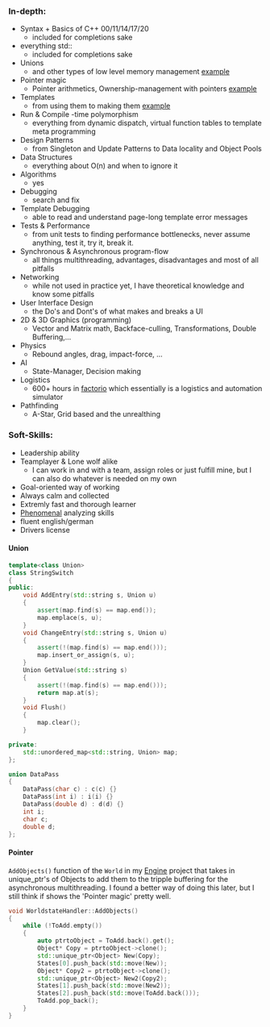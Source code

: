 ### In-depth:
- Syntax + Basics of C++ 00/11/14/17/20
	- included for completions sake
- everything std::
	- included for completions sake
- Unions
	- and other types of low level memory management [example](#Union)
- Pointer magic
	- Pointer arithmetics, Ownership-management with pointers [example](#Pointer)
- Templates
	- from using them to making them [example](/pages/engine_page)
- Run & Compile -time polymorphism
	- everything from dynamic dispatch, virtual function tables to template meta programming
- Design Patterns
	- from Singleton and Update Patterns to Data locality and Object Pools
- Data Structures
	- everything about O(n) and when to ignore it
- Algorithms
	- yes
- Debugging
	- search and fix
- Template Debugging
	- able to read and understand page-long template error messages
- Tests & Performance
	- from unit tests to finding performance bottlenecks, never assume anything, test it, try it, break it.
- Synchronous & Asynchronous program-flow
	- all things multithreading, advantages, disadvantages and most of all pitfalls
- Networking
	- while not used in practice yet, I have theoretical knowledge and know some pitfalls
- User Interface Design
	- the Do's and Dont's of what makes and breaks a UI
- 2D & 3D Graphics (programming)
	- Vector and Matrix math, Backface-culling, Transformations, Double Buffering,...
- Physics
	- Rebound angles, drag, impact-force, ...
- AI
	- State-Manager, Decision making
- Logistics
	- 600+ hours in [factorio](https://factorio.com/) which essentially is a logistics and automation simulator
- Pathfinding
	- A-Star, Grid based and the unrealthing

### Soft-Skills:
- Leadership ability
- Teamplayer & Lone wolf alike
	- I can work in and with a team, assign roles or just fulfill mine, but I can also do whatever is needed on my own
- Goal-oriented way of working
- Always calm and collected
- Extremly fast and thorough learner
- [Phenomenal](https://www.youtube.com/watch?v=rZXvEcBKMT8) analyzing skills
- fluent english/german
- Drivers license

#### <a name="Union"></a> Union
```c++
template<class Union>
class StringSwitch
{
public:
	void AddEntry(std::string s, Union u)
	{
		assert(map.find(s) == map.end());
		map.emplace(s, u);
	}
	void ChangeEntry(std::string s, Union u)
	{
		assert(!(map.find(s) == map.end()));
		map.insert_or_assign(s, u);
	}
	Union GetValue(std::string s)
	{
		assert(!(map.find(s) == map.end()));
		return map.at(s);
	}
	void Flush()
	{
		map.clear();
	}

private:
	std::unordered_map<std::string, Union> map;
};

union DataPass
{
	DataPass(char c) : c(c) {}
	DataPass(int i) : i(i) {}
	DataPass(double d) : d(d) {}
	int i;
	char c;
	double d;
};
```

#### <a name="Pointer"></a> Pointer
`AddObjects()` function of the `World` in my [Engine](/pages/engine_page) project that takes in unique_ptr's of Objects to add them to the tripple buffering for the asynchronous multithreading. I found a better way of doing this later, but I still think if shows the 'Pointer magic' pretty well.<br/>

```c++
void WorldstateHandler::AddObjects()
{
	while (!ToAdd.empty())
	{
		auto ptrtoObject = ToAdd.back().get();
		Object* Copy = ptrtoObject->clone();
		std::unique_ptr<Object> New(Copy);
		States[0].push_back(std::move(New));
		Object* Copy2 = ptrtoObject->clone();
		std::unique_ptr<Object> New2(Copy2);
		States[1].push_back(std::move(New2));
		States[2].push_back(std::move(ToAdd.back()));
		ToAdd.pop_back();
	}
}
```
